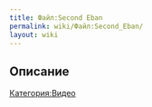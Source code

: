 ```yaml
---
title: Файл:Second Eban
permalink: wiki/Файл:Second_Eban/
layout: wiki
---
```


## Описание

[Категория:Видео](Категория:Видео "wikilink")
